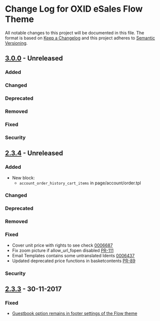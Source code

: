 # Change Log for OXID eSales Flow Theme

All notable changes to this project will be documented in this file.
The format is based on [Keep a Changelog](http://keepachangelog.com/)
and this project adheres to [Semantic Versioning](http://semver.org/).

## [3.0.0] - Unreleased

### Added

### Changed

### Deprecated

### Removed

### Fixed

### Security

## [2.3.4] - Unreleased

### Added
- New block:
    - ``account_order_history_cart_items`` in page/account/order.tpl

### Changed

### Deprecated

### Removed

### Fixed
- Cover unit price with rights to see check [0006687](https://bugs.oxid-esales.com/view.php?id=6687)
- Fix zoom picture if allow_url_fopen disabled [PR-111](https://github.com/OXID-eSales/flow_theme/pull/111)
- Email Templates contains some untranslated Idents [0006437](https://bugs.oxid-esales.com/view.php?id=6437)
- Updated deprecated price functions in basketcontents [PR-89](https://github.com/OXID-eSales/flow_theme/pull/89)

### Security

## [2.3.3] - 30-11-2017

### Fixed
- [Guestbook option remains in footer settings of the Flow theme](https://bugs.oxid-esales.com/view.php?id=6696)

[3.0.0]: https://github.com/OXID-eSales/flow_theme/compare/eb928b5b...HEAD
[2.3.4]: https://github.com/OXID-eSales/flow_theme/compare/v2.3.3...b-2.x
[2.3.3]: https://github.com/OXID-eSales/flow_theme/compare/v2.3.2...v2.3.3